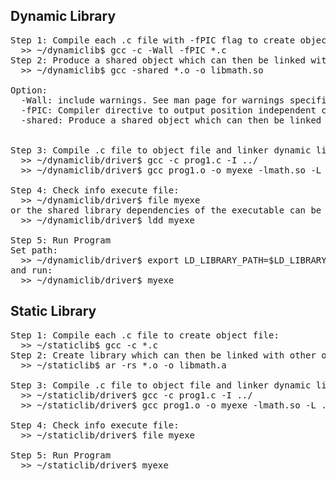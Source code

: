 <h2> Dynamic Library </h2>

<pre>
Step 1: Compile each .c file with -fPIC flag to create object file:
  >> ~/dynamiclib$ gcc -c -Wall -fPIC *.c
Step 2: Produce a shared object which can then be linked with other objects
  >> ~/dynamiclib$ gcc -shared *.o -o libmath.so

Option: 
  -Wall: include warnings. See man page for warnings specified.
  -fPIC: Compiler directive to output position independent code, a characteristic required by shared libraries. Also see "-fpic".
  -shared: Produce a shared object which can then be linked with other objects to form an executable.
  
  
Step 3: Compile .c file to object file and linker dynamic library:
  >> ~/dynamiclib/driver$ gcc -c prog1.c -I ../
  >> ~/dynamiclib/driver$ gcc prog1.o -o myexe -lmath.so -L ../

Step 4: Check info execute file:
  >> ~/dynamiclib/driver$ file myexe
or the shared library dependencies of the executable can be listed with the command:
  >> ~/dynamiclib/driver$ ldd myexe
  
Step 5: Run Program
Set path:
  >> ~/dynamiclib/driver$ export LD_LIBRARY_PATH=$LD_LIBRARY_PATH:/home/neko/Project/system_program_with_linux/linker/dynamiclib
and run:
  >> ~/dynamiclib/driver$ myexe
</pre>


<h2> Static Library </h2>

<pre>
Step 1: Compile each .c file to create object file:
  >> ~/staticlib$ gcc -c *.c
Step 2: Create library which can then be linked with other objects
  >> ~/staticlib$ ar -rs *.o -o libmath.a
  
Step 3: Compile .c file to object file and linker dynamic library:
  >> ~/staticlib/driver$ gcc -c prog1.c -I ../
  >> ~/staticlib/driver$ gcc prog1.o -o myexe -lmath.so -L ../

Step 4: Check info execute file:
  >> ~/staticlib/driver$ file myexe

Step 5: Run Program
  >> ~/staticlib/driver$ myexe
</pre>
